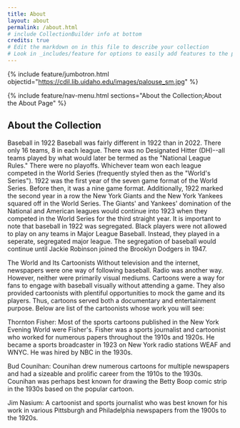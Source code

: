 ```yaml
---
title: About
layout: about
permalink: /about.html
# include CollectionBuilder info at bottom
credits: true
# Edit the markdown on in this file to describe your collection
# Look in _includes/feature for options to easily add features to the page
---
```


{% include feature/jumbotron.html objectid="https://cdil.lib.uidaho.edu/images/palouse_sm.jpg" %}

{% include feature/nav-menu.html sections="About the Collection;About the About Page" %}

## About the Collection

Baseball in 1922
Baseball was fairly different in 1922 than in 2022. There only 16 teams, 8 in each league. There was no Designated Hitter (DH)--all teams played by what would later be termed as the "National League Rules." There were no playoffs. Whichever team won each league competed in the World Series (frequently styled then as the "World's Series"). 1922 was the first year of the seven game format of the World Series. Before then, it was a nine game format. Additionally, 1922 marked the second year in a row the New York Giants and the New York Yankees squared off in the World Series. The Giants' and Yankees' domination of the National and American leagues would continue into 1923 when they competed in the World Series for the third straight year. It is important to note that baseball in 1922 was segregated. Black players were not allowed to play on any teams in Major League Baseball. Instead, they played in a seperate, segregated major league. The segregation of baseball would continue until Jackie Robinson joined the Brooklyn Dodgers in 1947.

The World and Its Cartoonists
Without television and the internet, newspapers were one way of following baseball. Radio was another way. However, neither were primarily visual mediums. Cartoons were a way for fans to engage with baseball visually without attending a game. They also provided cartoonists with plentiful opportunities to mock the game and its players. Thus, cartoons served both a documentary and entertainment purpose. Below are list of the cartoonists whose work you will see:

Thornton Fisher: Most of the sports cartoons published in the New York Evening World were Fisher's. Fisher was a sports journalist and cartoonist who worked for numerous papers throughout the 1910s and 1920s. He became a sports broadcaster in 1923 on New York radio stations WEAF and WNYC. He was hired by NBC in the 1930s.

Bud Counihan: Counihan drew numerous cartoons for multiple newspapers and had a sizeable and prolific career from the 1910s to the 1930s. Counihan was perhaps best known for drawing the Betty Boop comic strip in the 1930s based on the popular cartoon.

Jim Nasium: A cartoonist and sports journalist who was best known for his work in various Pittsburgh and Philadelphia newspapers from the 1900s to the 1920s.
